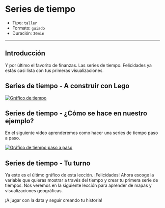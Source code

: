 # Series de tiempo

* Tipo: `taller`
* Formato: `guiado`
* Duración: `30min`

***

## Introducción

Y por último el favorito de finanzas. Las series de tiempo. Felicidades ya estás
casi lista con tus primeras visualizaciones.

## Series de tiempo - A construir con Lego

[![Gráfico de tiempo](https://embed-ssl.wistia.com/deliveries/a93baea3d3012d932d673f3e5bfc3f52718d2597.jpg?image_play_button_size=2x&amp;image_crop_resized=960x540&amp;image_play_button=1&amp;image_play_button_color=f7b617e0)](https://laboratoria.wistia.com/medias/jlg5l6ijaa?wvideo=jlg5l6ijaa)

## Series de tiempo - ¿Cómo se hace en nuestro ejemplo?

En el siguiente video aprenderemos como hacer una series de tiempo paso a paso.

[![Gráfico de tiempo paso a paso](https://embed-ssl.wistia.com/deliveries/dbed807737129e34517516fc0aa0fab050e6356b.jpg?image_play_button_size=2x&amp;image_crop_resized=960x540&amp;image_play_button=1&amp;image_play_button_color=f7b617e0)](https://laboratoria.wistia.com/medias/3um8bupj0t?wvideo=3um8bupj0t)

## Series de tiempo - Tu turno

Ya este es el último gráfico de esta lección. ¡Felicidades! Ahora escoge la
variable que quieras mostrar a través del tiempo y crear tu primera serie de
tiempos. Nos veremos en la siguiente lección para aprender de mapas y
visualizaciones geográficas.

¡A jugar con la data y seguir creando tu historia!
